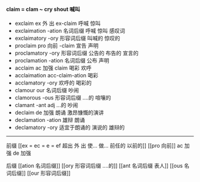 #### claim = clam ~ cry shout 喊叫
- exclaim  ex 外 出 ex-claim  呼喊 惊叫
- exclaimation -ation 名词后缀 呼喊 惊叫 感叹词
- exclaimatory -ory 形容词后缀 叫喊的 惊叹的
- proclaim pro 向前 -claim 宣告 声明 
- proclamatory -ory 形容词后缀  公告的 布告的 宣言的
- proclamation -ation 名词后缀  公布 声明
- acclaim ac 加强 claim  喝彩 欢呼
- acclaimation acc-claim-ation 喝彩
- acclamatory -ory 欢呼的 喝彩的
- clamour our 名词后缀 吵闹  
- clamorous -ous 形容词后缀 ....的 喧嚷的
- clamant -ant  adj  ...的  吵闹
- declaim  de 加强  朗诵 激昂慷慨的演讲
- declamation  -ation 雄辩 朗诵
- declamatory -ory 适宜于朗诵的 演说的 雄辩的


---
前缀
[[ex  = ec = e = ef 超出 外 出 使... 做... 前任的 以前的]]
[[pro 向前]]
ac 加强
de 加强

后缀
[[ation 名词后缀]]
[[ory 形容词后缀 ....的]]
[[ant 名词后缀 表人]]
[[ous 名词后缀]]
[[our 形容词后缀]]